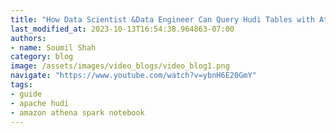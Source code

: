 ```yaml
---
title: "How Data Scientist &Data Engineer Can Query Hudi Tables with Athena Spark Notebook for AdhocAnalysis"
last_modified_at: 2023-10-13T16:54:38.964863-07:00
authors:
- name: Soumil Shah
category: blog
image: /assets/images/video_blogs/video_blog1.png
navigate: "https://www.youtube.com/watch?v=ybnH6E20GmY"
tags:
- guide
- apache hudi
- amazon athena spark notebook
---
```

